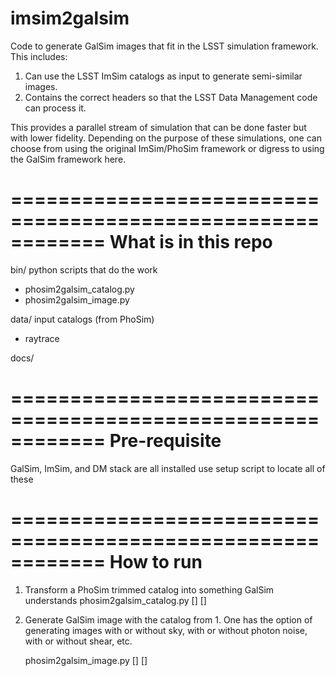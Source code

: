 imsim2galsim
============

Code to generate GalSim images that fit in the LSST simulation framework. 
This includes:
1. Can use the LSST ImSim catalogs as input to generate semi-similar images.
2. Contains the correct headers so that the LSST Data Management code can process it.

This provides a parallel stream of simulation that can be done faster but with lower 
fidelity. Depending on the purpose of these simulations, one can choose from using the 
original ImSim/PhoSim framework or digress to using the GalSim framework here.

============================================================
What is in this repo
============================================================

bin/ python scripts that do the work
- phosim2galsim_catalog.py
- phosim2galsim_image.py

data/ input catalogs (from PhoSim)
- raytrace

docs/ 

============================================================
Pre-requisite
============================================================

GalSim, ImSim, and DM stack are all installed
use setup script to locate all of these

============================================================
How to run
============================================================

1. Transform a PhoSim trimmed catalog into something GalSim understands
   phosim2galsim_catalog.py [] []
   

2. Generate GalSim image with the catalog from 1. 
   One has the option of generating images with or without sky, with or 
   without photon noise, with or without shear, etc.
 
   phosim2galsim_image.py [] []




